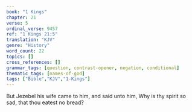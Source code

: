 ```yaml
---
book: "1 Kings"
chapter: 21
verse: 5
ordinal_verse: 9457
ref: "1 Kings 21:5"
translation: "KJV"
genre: "History"
word_count: 22
topics: []
cross_references: []
grammar_tags: [question, contrast-opener, negation, conditional]
thematic_tags: [names-of-god]
tags: ["Bible","KJV","1-Kings"]
---
```

But Jezebel his wife came to him, and said unto him, Why is thy spirit so sad, that thou eatest no bread?
